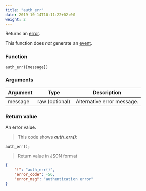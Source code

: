 ```yaml
---
title: "auth_err"
date: 2019-10-14T10:11:22+02:00
weight: 2
---
```


Returns an [error](../../data-types/error-type).

This function does *not* generate an [event](../../events).

### Function
`auth_err([message])`

### Arguments
Argument | Type | Description
-------- | ---- | -----------
message | raw (optional) | Alternative error message.

### Return value
An error value.

> This code shows ***auth_err()***:

```thingsdb,json_response
auth_err();
```

> Return value in JSON format

```json
{
    "!": "auth_err()",
    "error_code": -56,
    "error_msg": "authentication error"
}
```
